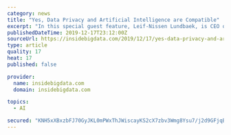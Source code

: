```yaml
---
category: news
title: "Yes, Data Privacy and Artificial Intelligence are Compatible"
excerpt: "In this special guest feature, Leif-Nissen Lundbaek, is CEO of XAIN, makes a compelling case that, with all the fear surrounding hacks and data breaches, data privacy and artificial intelligence are in fact compatible, through Federated Learning. Academically trained as a mathematician, Leif-Nissen Lundbaek’s work focuses mainly on algorithms ..."
publishedDateTime: 2019-12-17T23:12:00Z
sourceUrl: https://insidebigdata.com/2019/12/17/yes-data-privacy-and-artificial-intelligence-are-compatible/
type: article
quality: 17
heat: 17
published: false

provider:
  name: insidebigdata.com
  domain: insidebigdata.com

topics:
  - AI

secured: "KNH5xXBxzbFJ70GyJKL0mPWxThJWiscayKS2cX7zbv3Wmg8Ysu7/j2d9GFjqBuXRX7VcZhkstwYQUesAXgBZgAXWJn7MqIBqCMZCtDhXfXSWk0UwtLbE4EaSGqUEZO2Vy7LH4NnAn15XsFy1o+pvULd2wYg1MGR0WyD5uTNZE0qUMtrAceg07GbiZnTCN1zkr0K3K+WbFRFbPLVjILs6jk7MNJ+LlI4cH3c7J7J0HFhg/aF0e4XKUPs4plPgRmMeNYkTJeMKI1junLfjPRs8rg==;LpzK5yZ3APkj/y/2hLe4GA=="
---
```


